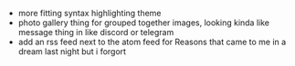 * more fitting syntax highlighting theme
* photo gallery thing for grouped together images, looking kinda like message thing in like discord or telegram
* add an rss feed next to the atom feed for Reasons that came to me in a dream last night but i forgort